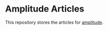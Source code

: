 # Amplitude Articles

This repository stores the articles for [amplitude](https://github.com/aspiringLich/amplitude).
